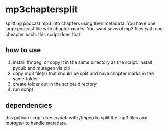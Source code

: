 # mp3chaptersplit
splitting podcast mp3 into chapters using their metadata.
You have one large podcast file with chapter-marks. You want several mp3 files with one cheapter each. this script does that.

## how to use
1. install ffmpeg, or copy it in the same directory as the script. Install pydub and mutagen via pip
2. copy mp3 file(s) that should be split and have chapter marks in the same folder
3. create folder out in the scripts directory
4. run script


## dependencies
this python script uses *pydub* with *ffmpeg* to split the mp3 files and *mutagen* to handle metadata. 
